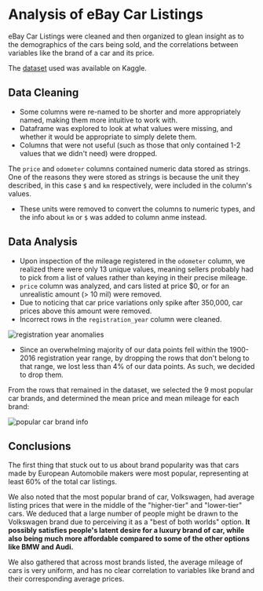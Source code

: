 # Analysis of eBay Car Listings
eBay Car Listings were cleaned and then organized to glean insight as to the demographics of the cars being sold, and the correlations between variables like the brand of a car and its price. 

The [dataset](https://www.kaggle.com/orgesleka/used-cars-database/data) used was available on Kaggle.

## Data Cleaning 
- Some columns were re-named to be shorter and more appropriately named, making them more intuitive to work with.
- Dataframe was explored to look at what values were missing, and whether it would be appropriate to simply delete them. 
- Columns that were not useful (such as those that only contained 1-2 values that we didn't need) were dropped.

The `price` and `odometer` columns contained numeric data stored as strings. One of the reasons they were stored as strings is because the unit they described, in this case `$` and `km` respectively, were included in the column's values.

- These units were removed to convert the columns to numeric types, and the info about `km` or `$` was added to column anme instead.

## Data Analysis

- Upon inspection of the mileage registered in the `odometer` column, we realized there were only 13 unique values, meaning sellers probably had to pick from a list of values rather than keying in their precise mileage.
- `price` column was analyzed, and cars listed at price $0, or for an unrealistic amount (> 10 mil) were removed.
- Due to noticing that car price variations only spike after 350,000, car prices above this amount were removed.
- Incorrect rows in the `registration_year` column were cleaned. 

![registration year anomalies](https://i.gyazo.com/8efa38d0c9edc4ff961255a2b41d956a.png)

- Since an overwhelming majority of our data points fell within the 1900-2016 registration year range, by dropping the rows that don't belong to that range, we lost less than 4% of our data points. As such, we decided to drop them.

From the rows that remained in the dataset, we selected the 9 most popular car brands, and determined the mean price and mean mileage for each brand:

![popular car brand info](https://i.gyazo.com/baf91a6ddba47b74814d76a0e4e03d8e.png)

## Conclusions
The first thing that stuck out to us about brand popularity was that cars made by European Automobile makers were most popular, representing at least 60% of the total car listings.

We also noted that the most popular brand of car, Volkswagen, had average listing prices that were in the middle of the "higher-tier" and "lower-tier" cars. We deduced that a large number of people might be drawn to the Volkswagen brand due to perceiving it as a "best of both worlds" option. **It possibly satisfies people's latent desire for a luxury brand of car, while also being much more affordable compared to some of the other options like BMW and Audi.**

We also gathered that across most brands listed, the average mileage of cars is very uniform, and has no clear correlation to variables like brand and their corresponding average prices.
